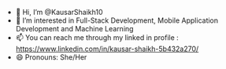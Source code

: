 - 👋 Hi, I’m @KausarShaikh10
- 👀 I’m interested in Full-Stack Development, Mobile Application Development and Machine Learning
- 📫 You can reach me through my linked in profile : https://www.linkedin.com/in/kausar-shaikh-5b432a270/
- 😄 Pronouns: She/Her
